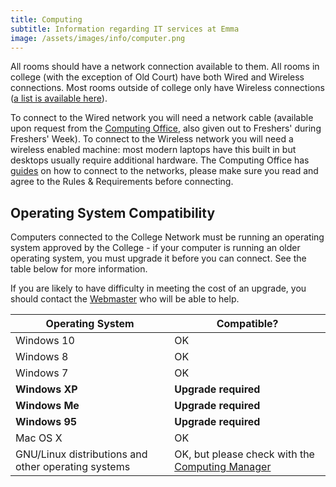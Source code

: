 ```yaml
---
title: Computing
subtitle: Information regarding IT services at Emma
image: /assets/images/info/computer.png
---
```

All rooms should have a network connection available to them. All rooms in college (with the exception of Old Court) have both Wired and Wireless connections. Most rooms outside of college only have Wireless connections ([a list is available here](https://www.emma.cam.ac.uk/teaching/computing/connect/outside/)).

To connect to the Wired network you will need a network cable (available upon request from the [Computing Office](http://www.emma.cam.ac.uk/co/), also given out to Freshers' during Freshers' Week). To connect to the Wireless network you will need a wireless enabled machine: most modern laptops have this built in but desktops usually require additional hardware. The Computing Office has [guides](https://www.emma.cam.ac.uk/teaching/computing/connect/) on how to connect to the networks, please make sure you read and agree to the Rules &amp; Requirements before connecting.

## Operating System Compatibility

Computers connected to the College Network must be running an operating system approved by the College - if your computer is running an older operating system, you must upgrade it before you can connect. See the table below for more information.

If you are likely to have difficulty in meeting the cost of an upgrade, you should contact the [Webmaster](mailto:webmaster@ecsu.org.uk) who will be able to help.

| Operating System                                    | Compatible?                                                                                              |
|-----------------------------------------------------|----------------------------------------------------------------------------------------------------------|
| Windows 10                                          | OK                                                                                                       |
| Windows 8                                           | OK                                                                                                       |
| Windows 7                                           | OK                                                                                                       |
| **Windows XP**                                      | **Upgrade required**                                                                                     |
| **Windows Me**                                      | **Upgrade required**                                                                                     |
| **Windows 95**                                      | **Upgrade required**                                                                                     |
| Mac OS X                                            | OK                                                                                                       |
| GNU/Linux distributions and other operating systems | OK, but please check with the [Computing Manager](http://www.emma.cam.ac.uk/teaching/computing/contact/) |
